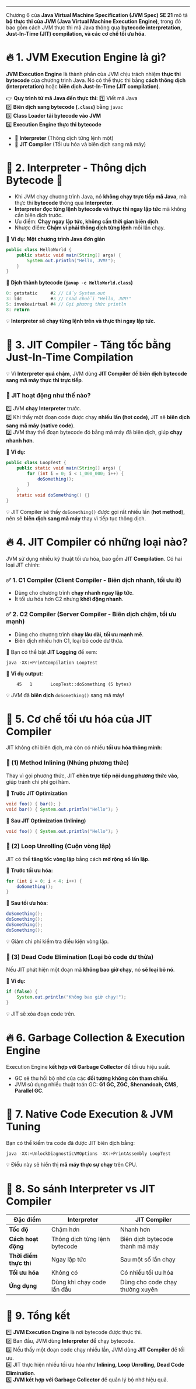 
---
Chương 6 của **Java Virtual Machine Specification (JVM Spec) SE 21** mô tả **bộ thực thi của JVM (Java Virtual Machine Execution Engine)**, trong đó bao gồm cách JVM thực thi mã Java thông qua **bytecode interpretation, Just-In-Time (JIT) compilation, và các cơ chế tối ưu hóa**.

# 🔥 **1. JVM Execution Engine là gì?**

**JVM Execution Engine** là thành phần của JVM chịu trách nhiệm **thực thi bytecode** của chương trình Java. Nó có thể thực thi bằng **cách thông dịch (interpretation)** hoặc **biên dịch Just-In-Time (JIT compilation)**.

👉 **Quy trình từ mã Java đến thực thi:** 1️⃣ Viết mã Java  
2️⃣ **Biên dịch sang bytecode (`.class`)** bằng `javac`  
3️⃣ **Class Loader tải bytecode vào JVM**  
4️⃣ **Execution Engine thực thi bytecode**

- 🏃 **Interpreter** (Thông dịch từng lệnh một)
- 🚀 **JIT Compiler** (Tối ưu hóa và biên dịch sang mã máy)
# 🔹 **2. Interpreter - Thông dịch Bytecode** 🏃

- Khi JVM chạy chương trình Java, nó **không chạy trực tiếp mã Java**, mà thực thi **bytecode** thông qua **Interpreter**.
- **Interpreter đọc từng lệnh bytecode và thực thi ngay lập tức** mà không cần biên dịch trước.
- Ưu điểm: **Chạy ngay lập tức, không cần thời gian biên dịch**.
- Nhược điểm: **Chậm vì phải thông dịch từng lệnh** mỗi lần chạy.

📌 **Ví dụ: Một chương trình Java đơn giản**
```java
public class HelloWorld {
    public static void main(String[] args) {
        System.out.println("Hello, JVM!");
    }
}
```
🔹 **Dịch thành bytecode (`javap -c HelloWorld.class`)**
```java
0: getstatic     #2 // Lấy System.out
3: ldc           #3 // Load chuỗi "Hello, JVM!"
5: invokevirtual #4 // Gọi phương thức println
8: return
```
💡 **Interpreter sẽ chạy từng lệnh trên và thực thi ngay lập tức.**
# 🚀 **3. JIT Compiler - Tăng tốc bằng Just-In-Time Compilation**

💡 Vì **Interpreter quá chậm**, JVM dùng **JIT Compiler** để **biên dịch bytecode sang mã máy thực thi trực tiếp**.

### 🔸 JIT hoạt động như thế nào?

1️⃣ JVM **chạy Interpreter** trước.  
2️⃣ Khi thấy một đoạn code được chạy **nhiều lần (hot code)**, JIT sẽ **biên dịch sang mã máy (native code)**.  
3️⃣ JVM thay thế đoạn bytecode đó bằng mã máy đã biên dịch, giúp **chạy nhanh hơn**.

📌 **Ví dụ:**
```java
public class LoopTest {
    public static void main(String[] args) {
        for (int i = 0; i < 1_000_000; i++) {
            doSomething();
        }
    }
    static void doSomething() {}
}
```
💡 JIT Compiler sẽ thấy `doSomething()` được gọi rất nhiều lần (**hot method**), nên sẽ **biên dịch sang mã máy** thay vì tiếp tục thông dịch.
# 🔥 **4. JIT Compiler có những loại nào?**

JVM sử dụng nhiều kỹ thuật tối ưu hóa, bao gồm **JIT Compilation**. Có hai loại JIT chính:

### ✅ **1. C1 Compiler (Client Compiler - Biên dịch nhanh, tối ưu ít)**

- Dùng cho chương trình **chạy nhanh ngay lập tức**.
- Ít tối ưu hóa hơn C2 nhưng **khởi động nhanh**.

### ✅ **2. C2 Compiler (Server Compiler - Biên dịch chậm, tối ưu mạnh)**

- Dùng cho chương trình **chạy lâu dài, tối ưu mạnh mẽ**.
- Biên dịch nhiều hơn C1, loại bỏ code dư thừa.

📌 Bạn có thể bật **JIT Logging** để xem:
```
java -XX:+PrintCompilation LoopTest
```
🔹 **Ví dụ output**:
```
    45   1       LoopTest::doSomething (5 bytes)
```
💡 JVM đã **biên dịch** `doSomething()` sang mã máy!

# 🎯 **5. Cơ chế tối ưu hóa của JIT Compiler**

JIT không chỉ biên dịch, mà còn có nhiều **tối ưu hóa thông minh**:

### 🔸 (1) **Method Inlining (Nhúng phương thức)**

Thay vì gọi phương thức, JIT **chèn trực tiếp nội dung phương thức vào**, giúp tránh chi phí gọi hàm.

📌 **Trước JIT Optimization**
```java
void foo() { bar(); }
void bar() { System.out.println("Hello"); }
```
📌 **Sau JIT Optimization (Inlining)**

```java
void foo() { System.out.println("Hello"); }
```
### 🔸 (2) **Loop Unrolling (Cuộn vòng lặp)**

JIT có thể **tăng tốc vòng lặp** bằng cách **mở rộng số lần lặp**.

📌 **Trước tối ưu hóa:**
```java
for (int i = 0; i < 4; i++) {
    doSomething();
}
```
📌 **Sau tối ưu hóa:**
```java
doSomething();
doSomething();
doSomething();
doSomething();
```
💡 Giảm chi phí kiểm tra điều kiện vòng lặp.
### 🔸 (3) **Dead Code Elimination (Loại bỏ code dư thừa)**

Nếu JIT phát hiện một đoạn mã **không bao giờ chạy**, nó **sẽ loại bỏ nó**.

📌 **Ví dụ:**
```java
if (false) {
    System.out.println("Không bao giờ chạy!");
}
```
💡 JIT sẽ xóa đoạn code trên.
# 🔥 **6. Garbage Collection & Execution Engine**

Execution Engine **kết hợp với Garbage Collector** để tối ưu hiệu suất.

- GC sẽ thu hồi bộ nhớ của các **đối tượng không còn tham chiếu**.
- JVM sử dụng nhiều thuật toán GC: **G1 GC, ZGC, Shenandoah, CMS, Parallel GC**.
# 🚀 **7. Native Code Execution & JVM Tuning**

Bạn có thể kiểm tra code đã được JIT biên dịch bằng:
```java
java -XX:+UnlockDiagnosticVMOptions -XX:+PrintAssembly LoopTest
```
💡 Điều này sẽ hiển thị **mã máy thực sự chạy** trên CPU.
# 🎯 **8. So sánh Interpreter vs JIT Compiler**

|Đặc điểm|Interpreter|JIT Compiler|
|---|---|---|
|**Tốc độ**|Chậm hơn|Nhanh hơn|
|**Cách hoạt động**|Thông dịch từng lệnh bytecode|Biên dịch bytecode thành mã máy|
|**Thời điểm thực thi**|Ngay lập tức|Sau một số lần chạy|
|**Tối ưu hóa**|Không có|Có nhiều tối ưu hóa|
|**Ứng dụng**|Dùng khi chạy code lần đầu|Dùng cho code chạy thường xuyên|
# 🎯 **9. Tổng kết**

1️⃣ **JVM Execution Engine** là nơi bytecode được thực thi.  
2️⃣ Ban đầu, JVM dùng **Interpreter** để chạy bytecode.  
3️⃣ Nếu thấy một đoạn code chạy nhiều lần, JVM dùng **JIT Compiler** để tối ưu.  
4️⃣ JIT thực hiện nhiều tối ưu hóa như **Inlining, Loop Unrolling, Dead Code Elimination**.  
5️⃣ **JVM kết hợp với Garbage Collector** để quản lý bộ nhớ hiệu quả.

